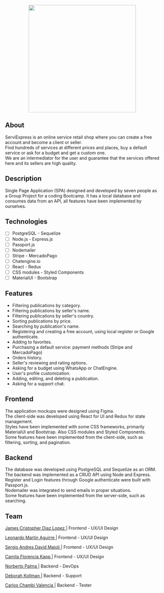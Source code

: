 
<p align='center'>
<img width='350' src="https://raw.githubusercontent.com/camiFK/ProyectoGrupal/development/Front/serviexpress/src/assets/icons/log.png"/>
</p>

## About
<p>
ServiExpress is an online service retail shop where you can create a free account and become a client or seller. 
<br>
Find hundreds of services at different prices and places, buy a default service or ask for a budget and get a custom one. 
<br>
We are an intermediator for the user and guarantee that the services offered here and its sellers are high quality.
</p>

## Description
Single Page Application (SPA) designed and developed by seven people as a Group Project for a coding Bootcamp.
It has a local database and consumes data from an API, all features have been implemented by ourselves.

## Technologies
- [ ] PostgreSQL - Sequelize
- [ ] Node.js - Express.js
- [ ] Passport.js
- [ ] Nodemailer
- [ ] Stripe - MercadoPago
- [ ] Chatengine.io
- [ ] React - Redux
- [ ] CSS modules - Styled Components
- [ ] MaterialUI - Bootstrap

## Features
- Filtering publications by category.
- Filtering publications by seller's name.
- Filtering publications by seller's country.
- Sorting publications by price.
- Searching by publication's name.
- Registering and creating a free account, using local register or Google authenticate.
- Adding to favorites.
- Purchasing a default service: payment methods (Stripe and MercadoPago)
- Orders history.
- Seller's reviewing and rating options.
- Asking for a budget using WhatsApp or ChatEngine.
- User's profile customization.
- Adding, editing, and deleting a publication.
- Asking for a support chat.

## Frontend
The application mockups were designed using Figma. 
<br>
The client-side was developed using React for UI and Redux for state management. 
<br>
Styles have been implemented with some CSS frameworks, primarily MaterialUI and Bootstrap. Also CSS modules and Styled Components.
<br>
Some features have been implemented from the client-side, such as filtering, sorting, and pagination.

## Backend
The database was developed using PostgreSQL and Sequelize as an ORM. 
<br>
The backend was implemented as a CRUD API using Node and Express.
<br>
Register and Login features through Google authenticate were built with Passport.js.
<br>
Nodemailer was integrated to send emails in proper situations.
<br>
Some features have been implemented from the server-side, such as searching.


## Team
<p>
<a href="https://github.com/JalzDeLezZ" text-decoration="none">
James Cristopher Diaz Lopez
</a>
| Frontend - UX/UI Design 
</p>

<p>
<a href="https://github.com/Leoagmartin" text-decoration="none">
Leonardo Martin Aguirre
</a>
| Frontend - UX/UI Design
</p>

<p>
<a href="https://github.com/sergiodm92" text-decoration="none">
Sergio Andres David Maioli
</a>
| Frontend - UX/UI Design
</p>

<p>
<a href="https://github.com/camiFK" text-decoration="none">
Camila Florencia Kapp
</a>
| Frontend - UX/UI Design
</p>

<p>
<a href="https://github.com/betopalma" text-decoration="none">
Norberto Palma
</a>
| Backend - DevOps
</p>

<p>
<a href="https://github.com/deborahKollman" text-decoration="none">
Deborah Kollman
</a>
| Backend - Support
</p>

<p>
<a href="https://github.com/Khatanna" text-decoration="none">
Carlos Chambi Valencia
</a>
| Backend - Tester
</p>









